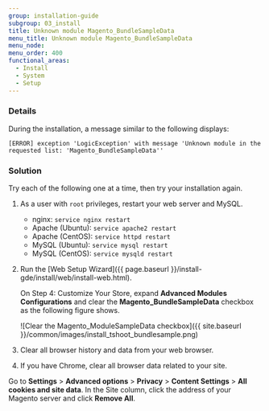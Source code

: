 ```yaml
---
group: installation-guide
subgroup: 03_install
title: Unknown module Magento_BundleSampleData
menu_title: Unknown module Magento_BundleSampleData
menu_node:
menu_order: 400
functional_areas:
  - Install
  - System
  - Setup
---
```


### Details

During the installation, a  message similar to the following displays:

```text
[ERROR] exception 'LogicException' with message 'Unknown module in the requested list: 'Magento_BundleSampleData''
```

### Solution

Try each of the following one at a time, then try your installation again.

1. As a user with `root` privileges, restart your web server and MySQL.

   *  nginx: `service nginx restart`
   *  Apache (Ubuntu): `service apache2 restart`
   *  Apache (CentOS): `service httpd restart`
   *  MySQL (Ubuntu): `service mysql restart`
   *  MySQL (CentOS): `service mysqld restart`

1. Run the [Web Setup Wizard]({{ page.baseurl }}/install-gde/install/web/install-web.html).

   On Step 4: Customize Your Store, expand **Advanced Modules Configurations** and clear the **Magento_BundleSampleData** checkbox as the following figure shows.

   ![Clear the Magento_ModuleSampleData checkbox]({{ site.baseurl }}/common/images/install_tshoot_bundlesample.png)

1. Clear all browser history and data from your web browser.
1. If you have Chrome, clear all browser data related to your site.

Go to **Settings** > **Advanced options** > **Privacy** > **Content Settings** > **All cookies and site data**. In the Site column, click the address of your Magento server and click **Remove All**.
